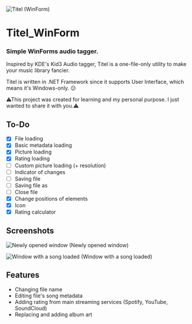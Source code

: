 ![Titel (WinForm)](https://github.com/pisekpiskovec/Titel_WinFrorm/blob/master/Titel%20(WinFrorm)/Resources/titel_icon_64.png)

# Titel_WinForm

### Simple WinForms audio tagger.

Inspired by KDE's Kid3 Audio tagger, Titel is a one-file-only utility to make your music library fancier.

Titel is written in .NET Framework since it supports User Interface, which means it's Windows-only. 😕

⚠This project was created for learning and my personal purpose. I just wanted to share it with you.⚠

## To-Do

* [x] File loading
* [x] Basic metadata loading
* [x] Picture loading
* [x] Rating loading
* [ ] Custom picture loading (+ resolution)
* [ ] Indicator of changes
* [ ] Saving file
* [ ] Saving file as
* [ ] Close file
* [x] Change positions of elements
* [x] Icon
* [x] Rating calculator

## Screenshots

![Newly opened window](https://github.com/pisekpiskovec/Titel_WinFrorm/blob/master/Titel%20(WinFrorm)/readme_resources/old_titel_new_window.png)
(Newly opened window)

![Window with a song loaded](https://github.com/pisekpiskovec/Titel_WinFrorm/blob/master/Titel%20(WinFrorm)/readme_resources/audio_loaded_changed.png)
(Window with a song loaded)

## Features

* Changing file name
* Editing file's song metadata
* Adding rating from main streaming services (Spotify, YouTube, SoundCloud)
* Replacing and adding album art
